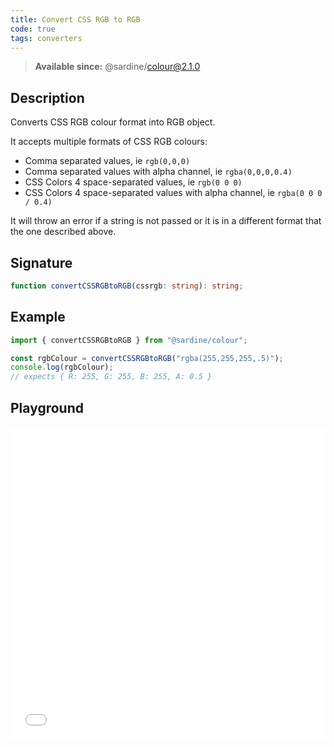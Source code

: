 ```yaml
---
title: Convert CSS RGB to RGB
code: true
tags: converters
---
```


> **Available since:** @sardine/colour@2.1.0

## Description

Converts CSS RGB colour format into RGB object.

It accepts multiple formats of CSS RGB colours:

- Comma separated values, ie `rgb(0,0,0)`
- Comma separated values with alpha channel, ie `rgba(0,0,0,0.4)`
- CSS Colors 4 space-separated values, ie `rgb(0 0 0)`
- CSS Colors 4 space-separated values with alpha channel, ie `rgba(0 0 0 / 0.4)`

It will throw an error if a string is not passed or it is in a different format that the one described above.

## Signature

```typescript
function convertCSSRGBtoRGB(cssrgb: string): string;
```

## Example

```javascript
import { convertCSSRGBtoRGB } from "@sardine/colour";

const rgbColour = convertCSSRGBtoRGB("rgba(255,255,255,.5)");
console.log(rgbColour);
// expects { R: 255, G: 255, B: 255, A: 0.5 }
```

## Playground

<iframe src="/playground/convertCSSRGBtoRGB" title="convertCSSRGBtoRGB" width="100%" height="500px" style="border:0; overflow:hidden;" sandbox="allow-scripts allow-same-origin"></iframe>
